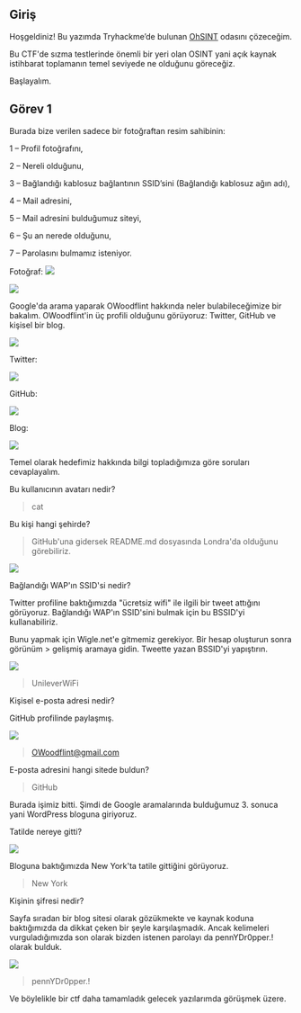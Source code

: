 ## Giriş

Hoşgeldiniz! Bu yazımda Tryhackme’de bulunan <a href="https://tryhackme.com/room/ohsint">OhSINT</a> odasını çözeceğim.

Bu CTF'de sızma testlerinde önemli bir yeri olan OSINT yani açık kaynak istihbarat toplamanın temel seviyede ne olduğunu göreceğiz.

Başlayalım.

## Görev 1
Burada bize verilen sadece bir fotoğraftan resim sahibinin:

1 – Profil fotoğrafını,

2 – Nereli olduğunu,

3 – Bağlandığı kablosuz bağlantının SSID’sini (Bağlandığı kablosuz ağın adı),

4 – Mail adresini,

5 – Mail adresini bulduğumuz siteyi,

6 – Şu an nerede olduğunu,

7 – Parolasını bulmamız isteniyor.

Fotoğraf:
![](https://github.com/umutsaglam/CTF-Writeups/blob/main/TryHackMe/OhSINT/images/a1.png?raw=true)


![](https://github.com/umutsaglam/CTF-Writeups/blob/main/TryHackMe/OhSINT/images/a2.png?raw=true)


Google'da arama yaparak OWoodflint hakkında neler bulabileceğimize bir bakalım. OWoodflint'in üç profili olduğunu görüyoruz: Twitter, GitHub ve kişisel bir blog.


![](https://github.com/umutsaglam/CTF-Writeups/blob/main/TryHackMe/OhSINT/images/a3.png?raw=true)

Twitter:

![](https://github.com/umutsaglam/CTF-Writeups/blob/main/TryHackMe/OhSINT/images/a4.png?raw=true)

GitHub:

![](https://github.com/umutsaglam/CTF-Writeups/blob/main/TryHackMe/OhSINT/images/a5.png?raw=true)

Blog:

![](https://github.com/umutsaglam/CTF-Writeups/blob/main/TryHackMe/OhSINT/images/a6.png?raw=true)

Temel olarak hedefimiz hakkında bilgi topladığımıza göre soruları cevaplayalım.

Bu kullanıcının avatarı nedir?
>cat

Bu kişi hangi şehirde?

>GitHub'una gidersek README.md dosyasında Londra'da olduğunu görebiliriz.

![](https://github.com/umutsaglam/CTF-Writeups/blob/main/TryHackMe/OhSINT/images/a7.png?raw=true)


Bağlandığı WAP'ın SSID'si nedir?

Twitter profiline baktığımızda "ücretsiz wifi" ile ilgili bir tweet attığını görüyoruz. Bağlandığı WAP'ın SSID'sini bulmak için bu BSSID'yi kullanabiliriz.

Bunu yapmak için Wigle.net'e gitmemiz gerekiyor. Bir hesap oluşturun sonra görünüm > gelişmiş aramaya gidin. Tweette yazan BSSID'yi yapıştırın.

![](https://github.com/umutsaglam/CTF-Writeups/blob/main/TryHackMe/OhSINT/images/a8.png?raw=true)

>UnileverWiFi


Kişisel e-posta adresi nedir?

GitHub profilinde paylaşmış.

![](https://github.com/umutsaglam/CTF-Writeups/blob/main/TryHackMe/OhSINT/images/a9.png?raw=true)

>OWoodflint@gmail.com

E-posta adresini hangi sitede buldun?

>GitHub

Burada işimiz bitti. Şimdi de Google aramalarında bulduğumuz 3. sonuca yani WordPress bloguna giriyoruz.

Tatilde nereye gitti?


![](https://github.com/umutsaglam/CTF-Writeups/blob/main/TryHackMe/OhSINT/images/a10.png?raw=true)

Bloguna baktığımızda New York'ta tatile gittiğini görüyoruz.

>New York

Kişinin şifresi nedir?

Sayfa sıradan bir blog sitesi olarak gözükmekte ve kaynak koduna baktığımızda da dikkat çeken bir şeyle karşılaşmadık. Ancak kelimeleri vurguladığımızda son olarak bizden istenen parolayı da pennYDr0pper.! olarak bulduk.


![](https://github.com/umutsaglam/CTF-Writeups/blob/main/TryHackMe/OhSINT/images/a11.png?raw=true)

>pennYDr0pper.!


Ve böylelikle bir ctf daha tamamladık gelecek yazılarımda görüşmek üzere.








































